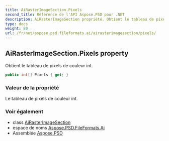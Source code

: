 ```yaml
---
title: AiRasterImageSection.Pixels
second_title: Référence de l'API Aspose.PSD pour .NET
description: AiRasterImageSection propriété. Obtient le tableau de pixels de couleur int.
type: docs
weight: 80
url: /fr/net/aspose.psd.fileformats.ai/airasterimagesection/pixels/
---
```

## AiRasterImageSection.Pixels property

Obtient le tableau de pixels de couleur int.

```csharp
public int[] Pixels { get; }
```

### Valeur de la propriété

Le tableau de pixels de couleur int.

### Voir également

* class [AiRasterImageSection](../)
* espace de noms [Aspose.PSD.FileFormats.Ai](../../airasterimagesection/)
* Assemblée [Aspose.PSD](../../../)


